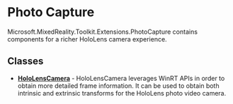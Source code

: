 # Photo Capture
Microsoft.MixedReality.Toolkit.Extensions.PhotoCapture contains components for a richer HoloLens camera experience.

## Classes
* [**HoloLensCamera**](HoloLensCamera.cs) - HoloLensCamera leverages WinRT APIs in order to obtain more detailed frame information. It can be used to obtain both intrinsic and extrinsic transforms for the HoloLens photo video camera.
